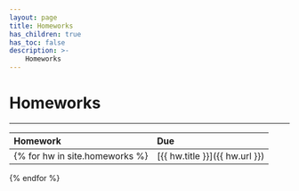 ```yaml
---
layout: page
title: Homeworks
has_children: true
has_toc: false
description: >-
    Homeworks
---
```


# Homeworks

---



| Homework       | Due |
|:--------------|:----|
{% for hw in site.homeworks %} | [{{  hw.title }}]({{ hw.url }}) | {{ hw.due }}
{% endfor %}

